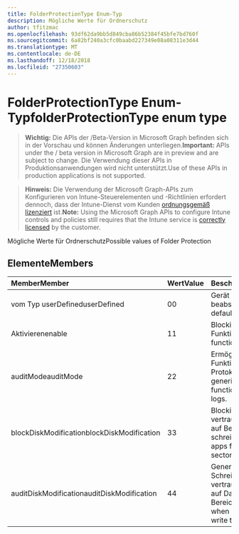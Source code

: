 ```yaml
---
title: FolderProtectionType Enum-Typ
description: Mögliche Werte für Ordnerschutz
author: tfitzmac
ms.openlocfilehash: 93df62da9bb5d849cba86b52384f45bfe7bd760f
ms.sourcegitcommit: 6a82bf240a3cfc0baabd227349e08a08311e3d44
ms.translationtype: MT
ms.contentlocale: de-DE
ms.lasthandoff: 12/18/2018
ms.locfileid: "27350603"
---
```

# <a name="folderprotectiontype-enum-type"></a><span data-ttu-id="92ec0-103">FolderProtectionType Enum-Typ</span><span class="sxs-lookup"><span data-stu-id="92ec0-103">folderProtectionType enum type</span></span>

> <span data-ttu-id="92ec0-104">**Wichtig:** Die APIs der /Beta-Version in Microsoft Graph befinden sich in der Vorschau und können Änderungen unterliegen.</span><span class="sxs-lookup"><span data-stu-id="92ec0-104">**Important:** APIs under the / beta version in Microsoft Graph are in preview and are subject to change.</span></span> <span data-ttu-id="92ec0-105">Die Verwendung dieser APIs in Produktionsanwendungen wird nicht unterstützt.</span><span class="sxs-lookup"><span data-stu-id="92ec0-105">Use of these APIs in production applications is not supported.</span></span>

> <span data-ttu-id="92ec0-106">**Hinweis:** Die Verwendung der Microsoft Graph-APIs zum Konfigurieren von Intune-Steuerelementen und -Richtlinien erfordert dennoch, dass der Intune-Dienst vom Kunden [ordnungsgemäß lizenziert](https://go.microsoft.com/fwlink/?linkid=839381) ist.</span><span class="sxs-lookup"><span data-stu-id="92ec0-106">**Note:** Using the Microsoft Graph APIs to configure Intune controls and policies still requires that the Intune service is [correctly licensed](https://go.microsoft.com/fwlink/?linkid=839381) by the customer.</span></span>

<span data-ttu-id="92ec0-107">Mögliche Werte für Ordnerschutz</span><span class="sxs-lookup"><span data-stu-id="92ec0-107">Possible values of Folder Protection</span></span>
## <a name="members"></a><span data-ttu-id="92ec0-108">Elemente</span><span class="sxs-lookup"><span data-stu-id="92ec0-108">Members</span></span>
|<span data-ttu-id="92ec0-109">Member</span><span class="sxs-lookup"><span data-stu-id="92ec0-109">Member</span></span>|<span data-ttu-id="92ec0-110">Wert</span><span class="sxs-lookup"><span data-stu-id="92ec0-110">Value</span></span>|<span data-ttu-id="92ec0-111">Beschreibung</span><span class="sxs-lookup"><span data-stu-id="92ec0-111">Description</span></span>|
|:---|:---|:---|
|<span data-ttu-id="92ec0-112">vom Typ userDefined</span><span class="sxs-lookup"><span data-stu-id="92ec0-112">userDefined</span></span>|<span data-ttu-id="92ec0-113">0</span><span class="sxs-lookup"><span data-stu-id="92ec0-113">0</span></span>|<span data-ttu-id="92ec0-114">Gerät Standardwert, keine beabsichtigt.</span><span class="sxs-lookup"><span data-stu-id="92ec0-114">Device default value, no intent.</span></span>|
|<span data-ttu-id="92ec0-115">Aktivieren</span><span class="sxs-lookup"><span data-stu-id="92ec0-115">enable</span></span>|<span data-ttu-id="92ec0-116">1</span><span class="sxs-lookup"><span data-stu-id="92ec0-116">1</span></span>|<span data-ttu-id="92ec0-117">Blockiert Funktionalität.</span><span class="sxs-lookup"><span data-stu-id="92ec0-117">Block functionality.</span></span>|
|<span data-ttu-id="92ec0-118">auditMode</span><span class="sxs-lookup"><span data-stu-id="92ec0-118">auditMode</span></span>|<span data-ttu-id="92ec0-119">2</span><span class="sxs-lookup"><span data-stu-id="92ec0-119">2</span></span>|<span data-ttu-id="92ec0-120">Ermöglicht die Funktionalität, aber Protokolle zu generieren.</span><span class="sxs-lookup"><span data-stu-id="92ec0-120">Allow functionality but generate logs.</span></span>|
|<span data-ttu-id="92ec0-121">blockDiskModification</span><span class="sxs-lookup"><span data-stu-id="92ec0-121">blockDiskModification</span></span>|<span data-ttu-id="92ec0-122">3</span><span class="sxs-lookup"><span data-stu-id="92ec0-122">3</span></span>|<span data-ttu-id="92ec0-123">Blockieren von nicht vertrauenswürdigen apps auf Bereiche Datenträger schreiben.</span><span class="sxs-lookup"><span data-stu-id="92ec0-123">Block untrusted apps from writing to disk sectors.</span></span>|
|<span data-ttu-id="92ec0-124">auditDiskModification</span><span class="sxs-lookup"><span data-stu-id="92ec0-124">auditDiskModification</span></span>|<span data-ttu-id="92ec0-125">4</span><span class="sxs-lookup"><span data-stu-id="92ec0-125">4</span></span>|<span data-ttu-id="92ec0-126">Generieren Sie Protokolle Schreiben von nicht vertrauenswürdigen apps auf Datenträger Bereiche.</span><span class="sxs-lookup"><span data-stu-id="92ec0-126">Generate logs when untrusted apps write to disk sectors.</span></span>|





